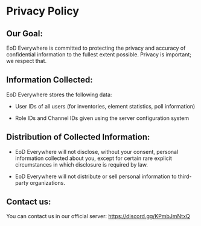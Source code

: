 # Privacy Policy
## Our Goal:
EoD Everywhere is committed to protecting the privacy and accuracy of confidential information to the fullest extent possible. Privacy is important; we respect that.

## Information Collected:
EoD Everywhere stores the following data:

- User IDs of all users (for inventories, element statistics, poll information)

- Role IDs and Channel IDs given using the server configuration system

## Distribution of Collected Information:
- EoD Everywhere will not disclose, without your consent, personal information collected about you, except for certain rare explicit circumstances in which disclosure is required by law.

- EoD Everywhere will not distribute or sell personal information to third-party organizations.

## Contact us:
You can contact us in our official server: https://discord.gg/KPmbJmNtxQ
